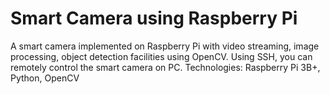 # Smart Camera using Raspberry Pi
A smart camera implemented on Raspberry Pi with video streaming, image processing, object detection facilities using OpenCV. Using SSH, you can remotely control the smart camera on PC. Technologies: Raspberry Pi 3B+, Python, OpenCV
